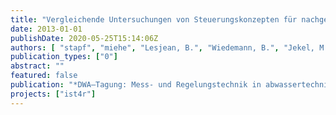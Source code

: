 ```yaml
---
title: "Vergleichende Untersuchungen von Steuerungskonzepten für nachgeschaltete Ozonanlagen"
date: 2013-01-01
publishDate: 2020-05-25T15:14:06Z
authors: [ "stapf", "miehe", "Lesjean, B.", "Wiedemann, B.", "Jekel, M." ]
publication_types: ["0"]
abstract: ""
featured: false
publication: "*DWA–Tagung: Mess- und Regelungstechnik in abwassertechnischen Anlagen*"
projects: ["ist4r"]
---
```


